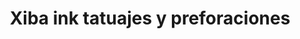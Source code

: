 ---
title: "Xiba ink tatuajes y preforaciones"
url: /san-andres-cholula/xiba-ink-tatuajes-y-preforaciones/
shop: Tattoo
---